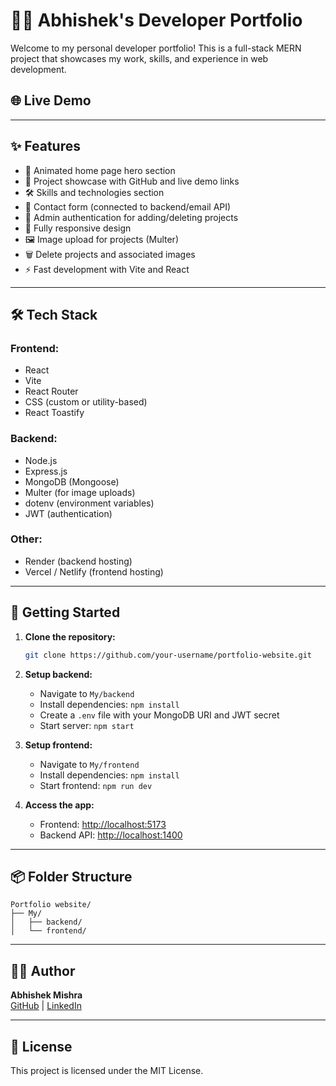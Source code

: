 # 🧑‍💻 Abhishek's Developer Portfolio

Welcome to my personal developer portfolio! This is a full-stack MERN project that showcases my work, skills, and experience in web development.

## 🌐 Live Demo

<!-- 👉 [Visit Portfolio](https://your-live-demo-link.com) -->

---

## ✨ Features

- 🌟 Animated home page hero section
- 💼 Project showcase with GitHub and live demo links
- 🛠️ Skills and technologies section
- 📧 Contact form (connected to backend/email API)
- 🔐 Admin authentication for adding/deleting projects
- 📱 Fully responsive design
- 🖼️ Image upload for projects (Multer)
- 🗑️ Delete projects and associated images
- ⚡ Fast development with Vite and React

---

## 🛠 Tech Stack

### Frontend:

- React
- Vite
- React Router
- CSS (custom or utility-based)
- React Toastify

### Backend:

- Node.js
- Express.js
- MongoDB (Mongoose)
- Multer (for image uploads)
- dotenv (environment variables)
- JWT (authentication)

### Other:

- Render (backend hosting)
- Vercel / Netlify (frontend hosting)

---

## 🚀 Getting Started

1. **Clone the repository:**

   ```sh
   git clone https://github.com/your-username/portfolio-website.git
   ```

2. **Setup backend:**

   - Navigate to `My/backend`
   - Install dependencies: `npm install`
   - Create a `.env` file with your MongoDB URI and JWT secret
   - Start server: `npm start`

3. **Setup frontend:**

   - Navigate to `My/frontend`
   - Install dependencies: `npm install`
   - Start frontend: `npm run dev`

4. **Access the app:**
   - Frontend: [http://localhost:5173](http://localhost:5173)
   - Backend API: [http://localhost:1400](http://localhost:1400)

---

## 📦 Folder Structure

```
Portfolio website/
├── My/
│   ├── backend/
│   └── frontend/
```

---

## 🙋‍♂️ Author

**Abhishek Mishra**  
[GitHub](https://github.com/your-username) | [LinkedIn](https://linkedin.com/in/your-profile)

---

## 📄 License

This project is licensed under the MIT License.
